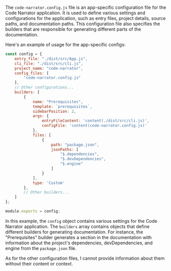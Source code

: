 The `code-narrator.config.js` file is an app-specific configuration file for the Code Narrator application. It is used to define various settings and configurations for the application, such as entry files, project details, source paths, and documentation paths. This configuration file also specifies the builders that are responsible for generating different parts of the documentation.

Here's an example of usage for the app-specific configs:

```javascript
const config = {
    entry_file: "./dist/src/App.js",
    cli_file: "./dist/src/cli.js",
    project_name: "code-narrator",
    config_files: [
        "code-narrator.config.js"
    ],
    // Other configurations...
    builders: [
        {
            name: "Prerequisites",
            template: `prerequisites`,
            sidebarPosition: 2,
            args: {
                entryFileContent: 'content(./dist/src/cli.js)',
                configFile: 'content(code-narrator.config.js)'
            },
            files: [
                {
                    path: "package.json",
                    jsonPaths: [
                        "$.dependencies",
                        "$.devDependencies",
                        "$.engine"
                    ]
                }
            ],
            type: 'Custom'
        },
        // Other builders...
    ]
};

module.exports = config;
```

In this example, the `config` object contains various settings for the Code Narrator application. The `builders` array contains objects that define different builders for generating documentation. For instance, the "Prerequisites" builder generates a section in the documentation with information about the project's dependencies, devDependencies, and engine from the `package.json` file.

As for the other configuration files, I cannot provide information about them without their content or context.